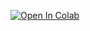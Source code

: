 [![Open In Colab](https://colab.research.google.com/assets/colab-badge.svg)](https://colab.research.google.com/github/Silver-birder/DEMO-PaddlePaddle-PaddleHub-ERNIE-ViLG/blob/main/src/DEMO_PaddlePaddle_PaddleHub_ERNIE_ViLG.ipynb)
